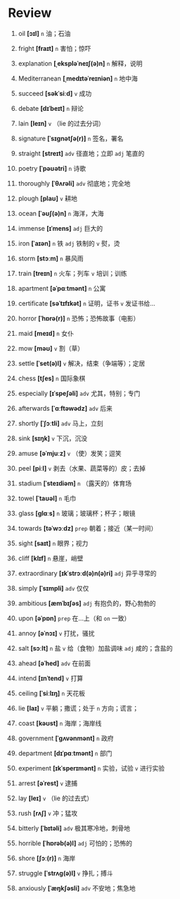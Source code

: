 # Review
1. oil **[ɔɪl]** `n` 油；石油

2. fright **[fraɪt]** `n` 害怕；惊吓

3. explanation **[ˌekspləˈneɪʃ(ə)n]** `n` 解释，说明

4. Mediterranean **[ˌmedɪtəˈreɪniən]** `n` 地中海

5. succeed **[səkˈsiːd]** `v` 成功

6. debate **[dɪˈbeɪt]** `n` 辩论

7. lain **[leɪn]** `v` （lie 的过去分词）

8. signature **[ˈsɪɡnətʃə(r)]** `n` 签名，署名

9. straight **[streɪt]** `adv` 径直地；立即 `adj` 笔直的

10. poetry **[ˈpəʊətri]** `n` 诗歌

11. thoroughly **[ˈθʌrəli]** `adv` 彻底地；完全地

12. plough **[plaʊ]** `v` 耕地

13. ocean **[ˈəʊʃ(ə)n]** `n` 海洋，大海

14. immense **[ɪˈmens]** `adj` 巨大的

15. iron **[ˈaɪən]** `n` 铁 `adj` 铁制的 `v` 熨，烫

16. storm **[stɔːm]** `n` 暴风雨

17. train **[treɪn]** `n` 火车；列车 `v` 培训；训练

18. apartment **[əˈpɑːtmənt]** `n` 公寓

19. certificate **[səˈtɪfɪkət]** `n` 证明，证书 `v` 发证书给...

20. horror **[ˈhɒrə(r)]** `n` 恐怖；恐怖故事（电影）

21. maid **[meɪd]** `n` 女仆

22. mow **[məʊ]** `v` 割（草）

23. settle **[ˈset(ə)l]** `v` 解决，结束（争端等）；定居

24. chess **[tʃes]** `n` 国际象棋

25. especially **[ɪˈspeʃəli]** `adv` 尤其，特别；专门

26. afterwards **[ˈɑːftəwədz]** `adv` 后来

27. shortly **[ˈʃɔːtli]** `adv` 马上，立刻

28. sink **[sɪŋk]** `v` 下沉，沉没

29. amuse **[əˈmjuːz]** `v` （使）发笑；逗笑

30. peel **[piːl]** `v` 剥去（水果、蔬菜等的）皮；去掉

31. stadium **[ˈsteɪdiəm]** `n` （露天的）体育场

32. towel **[ˈtaʊəl]** `n` 毛巾

33. glass **[ɡlɑːs]** `n` 玻璃；玻璃杯；杯子；眼镜

34. towards **[təˈwɔːdz]** `prep` 朝着；接近（某一时间）

35. sight **[saɪt]** `n` 眼界；视力

36. cliff **[klɪf]** `n` 悬崖，峭壁

37. extraordinary **[ɪkˈstrɔːd(ə)n(ə)ri]** `adj` 异乎寻常的

38. simply **[ˈsɪmpli]** `adv` 仅仅

39. ambitious **[æmˈbɪʃəs]** `adj` 有抱负的，野心勃勃的

40. upon **[əˈpɒn]** `prep` 在...上（和 `on` 一致）

41. annoy **[əˈnɔɪ]** `v` 打扰，骚扰

42. salt **[sɔːlt]** `n` 盐 `v` 给（食物）加盐调味 `adj` 咸的；含盐的

43. ahead **[əˈhed]** `adv` 在前面

44. intend **[ɪnˈtend]** `v` 打算

45. ceiling **[ˈsiːlɪŋ]** `n` 天花板

46. lie **[laɪ]** `v` 平躺；撒谎；处于 `n` 方向；谎言；

47. coast **[kəʊst]** `n` 海岸；海岸线

48. government **[ˈɡʌvənmənt]** `n` 政府

49. department **[dɪˈpɑːtmənt]** `n` 部门

50. experiment **[ɪkˈsperɪmənt]** `n` 实验，试验 `v` 进行实验

51. arrest **[əˈrest]** `v` 逮捕

52. lay **[leɪ]** `v` （lie 的过去式）

53. rush **[rʌʃ]** `v` 冲；猛攻

54. bitterly **[ˈbɪtəli]** `adv` 极其寒冷地，刺骨地

55. horrible **[ˈhɒrəb(ə)l]** `adj` 可怕的；恐怖的

56. shore **[ʃɔː(r)]** `n` 海岸

57. struggle **[ˈstrʌɡ(ə)l]** `v` 挣扎；搏斗

58. anxiously **[ˈæŋkʃəsli]** `adv` 不安地；焦急地

